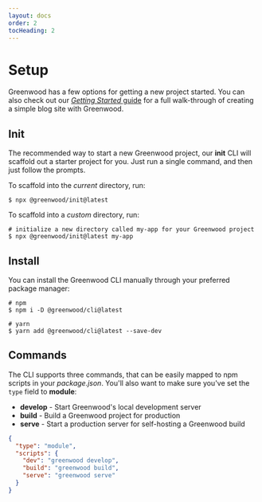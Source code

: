 ```yaml
---
layout: docs
order: 2
tocHeading: 2
---
```


# Setup

Greenwood has a few options for getting a new project started. You can also check out our [_Getting Started_ guide](/guides/getting-started/) for a full walk-through of creating a simple blog site with Greenwood.

## Init

The recommended way to start a new Greenwood project, our **init** CLI will scaffold out a starter project for you. Just run a single command, and then just follow the prompts.

To scaffold into the _current_ directory, run:

```shell
$ npx @greenwood/init@latest
```

To scaffold into a _custom_ directory, run:

```shell
# initialize a new directory called my-app for your Greenwood project
$ npx @greenwood/init@latest my-app
```

## Install

You can install the Greenwood CLI manually through your preferred package manager:

```shell
# npm
$ npm i -D @greenwood/cli@latest

# yarn
$ yarn add @greenwood/cli@latest --save-dev
```

## Commands

The CLI supports three commands, that can be easily mapped to npm scripts in your _package.json_. You'll also want to make sure you've set the `type` field to **module**:

- **develop** - Start Greenwood's local development server
- **build** - Build a Greenwood project for production
- **serve** - Start a production server for self-hosting a Greenwood build

```json
{
  "type": "module",
  "scripts": {
    "dev": "greenwood develop",
    "build": "greenwood build",
    "serve": "greenwood serve"
  }
}
```
